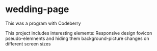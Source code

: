 # wedding-page
 This was a program with Codeberry

This project includes interesting elements:
Responsive design
fovicon
pseudo-elemnents and hiding them
background-picture changes on different screen sizes
